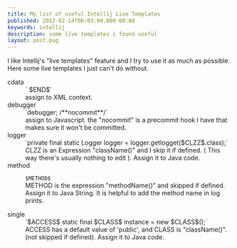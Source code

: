 ```yaml
---
title: My list of useful Intellij Live Templates
published: 2012-02-14T06:03:00.000-08:00
keywords: intellij
description: some live templates i found useful
layout: post.pug
---
```


  
I like Intellij's "live templates" feature and I try to use it as much as possible.  
Here some live templates I just can't do without.  

<dl>
<dt>cdata</dt>
<dd>
`<![CDATA[ $TEXT$ ]]> $END$` <br/>
assign to XML context.
</dd>



<dt>debugger</dt>
<dd>
`debugger; /**nocommit**/` <br/>
assign to Javascript. the "nocommit" is a precommit hook I have that makes sure it won't be committed.
</dd>



<dt>logger</dt>
<dd>
`private final static Logger logger = logger.getlogget($CLZZ$.class);` <br/>
CLZZ is an Expression "className()" and I skip it if defined. ( This way there's usually nothing to edit ).
Assign it to Java code.
</dd>


<dt>method</dt>
<dd>

`$METHOD$`<br/>
METHOD is the expression "methodName()" and skipped if defined.
Assign it to Java String. It is helpful to add the method name in log prints.
</dd>

<dt>single</dt>
<dd>
`$ACCESS$ static final $CLASS$ instance = new $CLASS$();`<br/>
ACCESS has a default value of 'public', and CLASS is "className()". (not skipped if defined).
Assign it to Java code.
</dd>
</dl>

